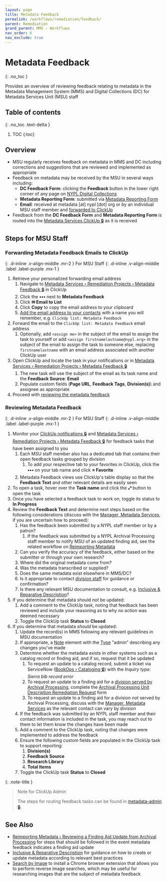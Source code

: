 ```yaml
---
layout: page
title: Metadata Feedback
permalink: /workflows/remediation/feedback/
parent: Remediation
grand_parent: MMS › Workflows
nav_order: 6
nav_exclude: true
---
```


# Metadata Feedback
{: .no_toc }

Provides an overview of reviewing feedback relating to metadata in the Metadata Management System (MMS) and Digital Collections (DC) for Metadata Services Unit (MSU) staff

## Table of contents
{: .no_toc .text-delta }

1. TOC
{:toc}

## Overview
- MSU regularly receives feedback on metadata in MMS and DC including corrections and suggestions that are reviewed and implemented as appropriate
- Feedback on metadata may be received by the MSU in several ways including:
  - **DC Feedback Form**: clicking the **Feedback** button in the lower right corner of any page on [NYPL Digital Collections](https://digitalcollections.nypl.org/)
  - **Metadata Reporting Form**: submitted via [Metadata Reporting Form](/metadata-documentation/contact/form/)
  - **Email**: received at metadata [at] nypl [dot] org or by an individual MSU staff member and [forwarded to ClickUp](#forwarding-metadata-feedback-emails-to-clickup)
- Feedback from the **DC Feedback Form** and **Metadata Reporting Form** is routed into the [Metadata Services ClickUp 🔒](https://app.clickup.com/2305128/v/gr/26b38-7748) as it is received

## Steps for MSU Staff

### Forwarding Metadata Feedback Emails to ClickUp
{: .d-inline .v-align-middle .mr-2 }
For MSU Staff
{: .d-inline .v-align-middle .label .label-purple .mx-1 }
1. Retrieve your personalized forwarding email address 
   1. Navigate to [Metadata Services › Remediation Projects › Metadata Feedback 🔒](https://app.clickup.com/2305128/v/gr/26b38-7748) in ClickUp
   1. Click the **•••** next to **Metadata Feedback**
   1. Click **✉ Email to List**
   1. Click **Copy** to copy the email address to your clipboard
   1. [Add the email address to your contacts](https://support.google.com/contacts/answer/1069522?hl=en) with a name you will remember, e.g. `ClickUp list: Metadata Feedback`
1. Forward the email to the `ClickUp list: Metadata Feedback` email address
   1. Optionally, add `<assign me>` in the subject of the email to assign the task to yourself or add `<assign firstnamelastname@nypl.org>` in the subject of the email to assign the task to someone else, replacing `firstnamelastname` with an email address associated with another ClickUp user
1. Open ClickUp and locate the task in your notifications or in [Metadata Services › Remediation Projects › Metadata Feedback 🔒](https://app.clickup.com/2305128/v/gr/26b38-7748)
   1. The new task will use the subject of the email as its task name and the **Feedback Source**: **Email**
   1. Populate custom fields (**Page URL**, **Feedback Tags**, **Division(s)**) and assignee as appropriate
1. Proceed with [reviewing the metadata feedback](#reviewing-metadata-feedback)

### Reviewing Metadata Feedback
{: .d-inline .v-align-middle .mr-2 }
For MSU Staff
{: .d-inline .v-align-middle .label .label-purple .mx-1 }
1. Monitor your [ClickUp notifications 🔒](https://app.clickup.com/2305128/notifications) and [Metadata Services › Remediation Projects › Metadata Feedback 🔒](https://app.clickup.com/2305128/v/gr/26b38-7748) for feedback tasks that have been assigned to you
   1. Each MSU staff member also has a dedicated tab that contains their open feedback tasks grouped by division
      1. To add your respective tab to your favorites in ClickUp, click the **•••** on your tab name and click **⭐ Favorite**
   1. Metadata Feedback views use ClickUp's table display so that the **Feedback Text** and other relevant details are easily seen
1. To open a task, hover over the **Task name** and click the **⤢** button to open the task
1. Once you have selected a feedback task to work on, toggle its status to **In Progress**
1. Review the **Feedback Text** and determine next steps based on the following considerations (discuss with the [Manager, Metadata Services](/metadata-documentation/contact/), if you are uncertain how to proceed):
   1. Has the feedback been submitted by a NYPL staff member or by a patron?
      1. If the feedback was submitted by a NYPL Archival Processing staff member to notify MSU of an updated finding aid, see the related workflow on [Reimporting Metadata](/metadata-documentation/workflows/remediation/reimporting/#reviewing-a-finding-aid-update-from-archival-processing)
   1. Can you verify the accuracy of the feedback, either based on the submitter or through your own research?
   1. Where did the original metadata come from?
   1. Was the metadata transcribed or supplied?
   1. Does the same metadata exist elsewhere in MMS/DC?
   1. Is it appropriate to contact [division staff](https://docs.google.com/spreadsheets/d/1P-YDJigon640fTCLP4Ig4-zmzqrX88v5M24ShuxFNVY/edit) for guidance or confirmation?
   1. Is there any relevant MSU documentation to consult, e.g. [Inclusive & Reparative Description](/metadata-documentation/metadata/inclusive-reparative/)?
1. If you determine that metadata should _not_ be updated:
   1. Add a comment to the ClickUp task, noting that feedback has been reviewed and include your reasoning as to why no action was deemed necessary
   1. Toggle the ClickUp task **Status** to **Closed**
1. If you determine that metadata _should_ be updated:
   1. Update the record(s) in MMS following any relevant guidelines in MSU documentation
   1. If appropriate, a [Note](/metadata/element/note/) element with the [Type](/metadata/element/note/#type) "admin" describing any changes you've made
   1. Determine whether the metadata exists in other systems such as a catalog record or finding aid, and if so, request that it be updated
      1. To request an update to a catalog record, submit a ticket via ServiceNow ([BookOps › Cataloging 🔒](https://nyplprod.service-now.com/nyplsp?id=sc_cat_item&sys_id=37d54594c4504d00f254019b5f40e91f)) with the *Inquiry type*: *Sierra bib record error*
      1. To request an update to a finding aid for a [division served by Archival Processing](https://docs.google.com/document/d/1tiIm0R8P0A_sOH3RUKsPgUKXAThqXT074QeIEokD6uk/edit#heading=h.gh2654hr28xp), complete the [Archival Processing Unit Description Remediation Request](https://docs.google.com/forms/d/e/1FAIpQLSexaz5kCcCdw99U67Z7sVCgemlXpofl9HuegMmGYxcN8zBGCA/viewform) form
      1. To request an update to a finding aid for a division _not_ served by Archival Processing, discuss with the [Manager, Metadata Services](/metadata-documentation/contact/) as the relevant contact can vary by division
   1. If the feedback was submitted by an NYPL staff member and their contact information is included in the task, you may reach out to them to let them know the changes have been made
   1. Add a comment to the ClickUp task, noting that changes were implemented to address the feedback
   1. Ensure the following custom fields are populated in the ClickUp task to support reporting:
      1. **Division(s)**
      1. **Feedback Source**
      1. **Research Library**
      1. **Total Items**
   1. Toggle the ClickUp task **Status** to **Closed**

{: .note-title }
> Note for ClickUp Admin
>
> The steps for routing feedback tasks can be found in [metadata-admin 🔒](https://github.com/NYPL/metadata-admin/blob/main/clickup.md#metadata-feedback).

## See Also
- [Reimporting Metadata › Reviewing a Finding Aid Update from Archival Processing](/metadata-documentation/workflows/remediation/reimporting/#reviewing-a-finding-aid-update-from-archival-processing) for steps that should be followed in the event metadata feedback indicates a finding aid update
- [Inclusive & Reparative Description](/metadata-documentation/metadata/inclusive-reparative/) for guidance on how to create or update metadata according to relevant best practices
- [Search by Image](https://chrome.google.com/webstore/detail/search-by-image/cnojnbdhbhnkbcieeekonklommdnndci) to install a Chrome browser extension that allows you to perform reverse image searches, which may be useful for researching images that are the subject of metadata feedback